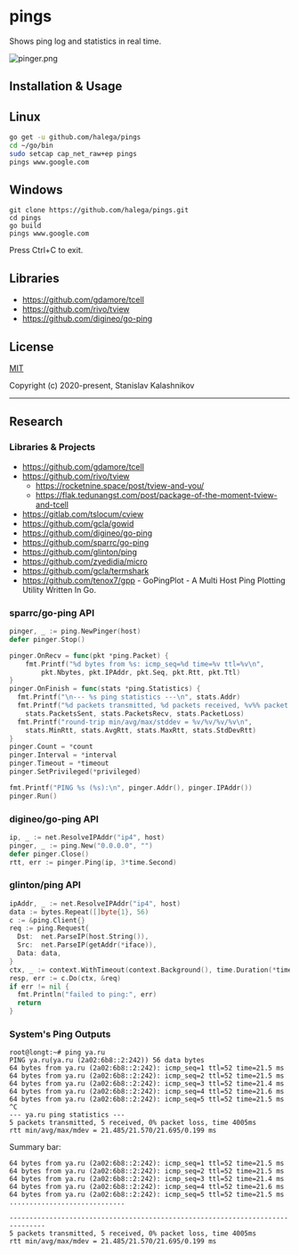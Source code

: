 # pings

Shows ping log and statistics in real time.

![pinger.png](https://i.imgur.com/g3AIoq0.png)

## Installation & Usage

## Linux

```sh
go get -u github.com/halega/pings
cd ~/go/bin
sudo setcap cap_net_raw+ep pings
pings www.google.com
```

## Windows

```
git clone https://github.com/halega/pings.git
cd pings
go build
pings www.google.com
```

Press Ctrl+C to exit.

## Libraries

- https://github.com/gdamore/tcell
- https://github.com/rivo/tview
- https://github.com/digineo/go-ping

## License

[MIT](http://opensource.org/licenses/MIT)

Copyright (c) 2020-present, Stanislav Kalashnikov

---

## Research

### Libraries & Projects

- https://github.com/gdamore/tcell
- https://github.com/rivo/tview
  - https://rocketnine.space/post/tview-and-you/
  - https://flak.tedunangst.com/post/package-of-the-moment-tview-and-tcell
- https://gitlab.com/tslocum/cview
- https://github.com/gcla/gowid
- https://github.com/digineo/go-ping
- https://github.com/sparrc/go-ping
- https://github.com/glinton/ping
- https://github.com/zyedidia/micro
- https://github.com/gcla/termshark
- https://github.com/tenox7/gpp - GoPingPlot - A Multi Host Ping Plotting Utility Written In Go.

### sparrc/go-ping API

```go
pinger, _ := ping.NewPinger(host)
defer pinger.Stop()

pinger.OnRecv = func(pkt *ping.Packet) {
	fmt.Printf("%d bytes from %s: icmp_seq=%d time=%v ttl=%v\n",
		pkt.Nbytes, pkt.IPAddr, pkt.Seq, pkt.Rtt, pkt.Ttl)
}
pinger.OnFinish = func(stats *ping.Statistics) {
  fmt.Printf("\n--- %s ping statistics ---\n", stats.Addr)
  fmt.Printf("%d packets transmitted, %d packets received, %v%% packet loss\n",
    stats.PacketsSent, stats.PacketsRecv, stats.PacketLoss)
  fmt.Printf("round-trip min/avg/max/stddev = %v/%v/%v/%v\n",
    stats.MinRtt, stats.AvgRtt, stats.MaxRtt, stats.StdDevRtt)
}
pinger.Count = *count
pinger.Interval = *interval
pinger.Timeout = *timeout
pinger.SetPrivileged(*privileged)

fmt.Printf("PING %s (%s):\n", pinger.Addr(), pinger.IPAddr())
pinger.Run()
```

### digineo/go-ping API

```go
ip, _ := net.ResolveIPAddr("ip4", host)
pinger, _ := ping.New("0.0.0.0", "")
defer pinger.Close()
rtt, err := pinger.Ping(ip, 3*time.Second)
```

### glinton/ping API

```go
ipAddr, _ := net.ResolveIPAddr("ip4", host)
data := bytes.Repeat([]byte{1}, 56)
c := &ping.Client{}
req := ping.Request{
  Dst:  net.ParseIP(host.String()),
  Src:  net.ParseIP(getAddr(*iface)),
  Data: data,
}
ctx, _ := context.WithTimeout(context.Background(), time.Duration(*timeout*float64(time.Second)))
resp, err := c.Do(ctx, &req)
if err != nil {
  fmt.Println("failed to ping:", err)
  return
}
```

### System's Ping Outputs

```
root@longt:~# ping ya.ru
PING ya.ru(ya.ru (2a02:6b8::2:242)) 56 data bytes
64 bytes from ya.ru (2a02:6b8::2:242): icmp_seq=1 ttl=52 time=21.5 ms
64 bytes from ya.ru (2a02:6b8::2:242): icmp_seq=2 ttl=52 time=21.5 ms
64 bytes from ya.ru (2a02:6b8::2:242): icmp_seq=3 ttl=52 time=21.4 ms
64 bytes from ya.ru (2a02:6b8::2:242): icmp_seq=4 ttl=52 time=21.6 ms
64 bytes from ya.ru (2a02:6b8::2:242): icmp_seq=5 ttl=52 time=21.5 ms
^C
--- ya.ru ping statistics ---
5 packets transmitted, 5 received, 0% packet loss, time 4005ms
rtt min/avg/max/mdev = 21.485/21.570/21.695/0.199 ms
```

Summary bar:

```
64 bytes from ya.ru (2a02:6b8::2:242): icmp_seq=1 ttl=52 time=21.5 ms
64 bytes from ya.ru (2a02:6b8::2:242): icmp_seq=2 ttl=52 time=21.5 ms
64 bytes from ya.ru (2a02:6b8::2:242): icmp_seq=3 ttl=52 time=21.4 ms
64 bytes from ya.ru (2a02:6b8::2:242): icmp_seq=4 ttl=52 time=21.6 ms
64 bytes from ya.ru (2a02:6b8::2:242): icmp_seq=5 ttl=52 time=21.5 ms
.............................

-------------------------------------------------------------------------------
5 packets transmitted, 5 received, 0% packet loss, time 4005ms
rtt min/avg/max/mdev = 21.485/21.570/21.695/0.199 ms
```